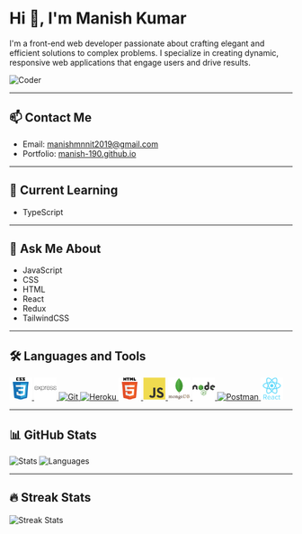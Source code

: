 # Hi 👋, I'm Manish Kumar

I'm a front-end web developer passionate about crafting elegant and efficient solutions to complex problems. I specialize in creating dynamic, responsive web applications that engage users and drive results.

![Coder](https://user-images.githubusercontent.com/74038190/212741999-016fddbd-617a-4448-8042-0ecf907aea25.gif)

---

## 📫 Contact Me
- Email: [manishmnnit2019@gmail.com](mailto:manishmnnit2019@gmail.com)
- Portfolio: [manish-190.github.io](https://manish-190.github.io/)

---

## 🌱 Current Learning
- TypeScript

---

## 💬 Ask Me About
- JavaScript
- CSS
- HTML
- React
- Redux
- TailwindCSS

---

## 🛠️ Languages and Tools
<p>
  <a href="https://www.w3schools.com/css/" target="_blank" rel="noreferrer">
    <img src="https://raw.githubusercontent.com/devicons/devicon/master/icons/css3/css3-original-wordmark.svg" alt="CSS3" width="40" height="40"/>
  </a>
  <a href="https://expressjs.com" target="_blank" rel="noreferrer">
    <img src="https://raw.githubusercontent.com/devicons/devicon/master/icons/express/express-original-wordmark.svg" alt="Express" width="40" height="40"/>
  </a>
  <a href="https://git-scm.com/" target="_blank" rel="noreferrer">
    <img src="https://www.vectorlogo.zone/logos/git-scm/git-scm-icon.svg" alt="Git" width="40" height="40"/>
  </a>
  <a href="https://heroku.com" target="_blank" rel="noreferrer">
    <img src="https://www.vectorlogo.zone/logos/heroku/heroku-icon.svg" alt="Heroku" width="40" height="40"/>
  </a>
  <a href="https://www.w3.org/html/" target="_blank" rel="noreferrer">
    <img src="https://raw.githubusercontent.com/devicons/devicon/master/icons/html5/html5-original-wordmark.svg" alt="HTML5" width="40" height="40"/>
  </a>
  <a href="https://developer.mozilla.org/en-US/docs/Web/JavaScript" target="_blank" rel="noreferrer">
    <img src="https://raw.githubusercontent.com/devicons/devicon/master/icons/javascript/javascript-original.svg" alt="JavaScript" width="40" height="40"/>
  </a>
  <a href="https://www.mongodb.com/" target="_blank" rel="noreferrer">
    <img src="https://raw.githubusercontent.com/devicons/devicon/master/icons/mongodb/mongodb-original-wordmark.svg" alt="MongoDB" width="40" height="40"/>
  </a>
  <a href="https://nodejs.org" target="_blank" rel="noreferrer">
    <img src="https://raw.githubusercontent.com/devicons/devicon/master/icons/nodejs/nodejs-original-wordmark.svg" alt="Node.js" width="40" height="40"/>
  </a>
  <a href="https://postman.com" target="_blank" rel="noreferrer">
    <img src="https://www.vectorlogo.zone/logos/getpostman/getpostman-icon.svg" alt="Postman" width="40" height="40"/>
  </a>
  <a href="https://reactjs.org/" target="_blank" rel="noreferrer">
    <img src="https://raw.githubusercontent.com/devicons/devicon/master/icons/react/react-original-wordmark.svg" alt="React" width="40" height="40"/>
  </a>
</p>

---

## 📊 GitHub Stats
<div align="left">
  <img src="https://github-readme-stats.vercel.app/api?username=manish-190&show_icons=true&theme=default" height="150" alt="Stats" />
  <img src="https://github-readme-stats.vercel.app/api/top-langs?username=manish-190&layout=compact&theme=default" height="150" alt="Languages" />
</div>

---

## 🔥 Streak Stats
<p><img align="center" src="https://github-readme-streak-stats.herokuapp.com/?user=manish-190" alt="Streak Stats" /></p>
